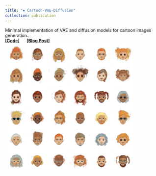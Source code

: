 ```yaml
---
title: "▪ Cartoon-VAE-Diffusion"
collection: publication
---
```

Minimal implementation of VAE and diffusion models for cartoon images generation..<br/> 
<i class="fa-brands fa-github"></i> [**[Code]**](https://github.com/lihanlian/cartoon-vae-diffusion) &nbsp;&nbsp;&nbsp;&nbsp;
<i class="fa-solid fa-blog"></i> [**[Blog Post]**](https://lihanlian.github.io/posts/blog8)&nbsp;&nbsp;&nbsp;&nbsp;<br>
<img src='/images/blog/blog8/vae_result.png' style='width:420px;'>